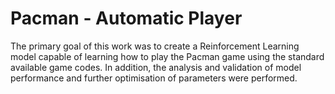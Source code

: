 # Pacman - Automatic Player

The primary goal of this work was to create a Reinforcement Learning model capable of learning how to play the Pacman game using the standard available game codes. 
In addition, the analysis and validation of model performance and further optimisation of parameters were performed.
